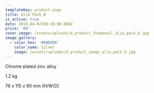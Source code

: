 ```yaml
---
templateKey: product-page
title: Alia Pack_B
is_active: true
date: 2019-04-02T08:30:00.000Z
price: '69'
cover_image: /assets/uploads/d_product_thumbnail_alia_pack_b.jpg
image_gallery:
  - color_hex: '#D8D8D8'
    color_name: Silver
    image: /assets/uploads/d_product_image_alia_pack_b.jpg
---
```

Chrome plated zinc alloy

1.2 kg 

76 x 115 x 90 mm (H/W/D)
